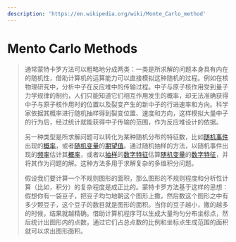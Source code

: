 ```yaml
---
description: 'https://en.wikipedia.org/wiki/Monte_Carlo_method'
---
```


# Mento Carlo Methods

> 通常蒙特卡罗方法可以粗略地分成两类：一类是所求解的问题本身具有内在的随机性，借助计算机的运算能力可以直接模拟这种随机的过程。例如在核物理研究中，分析中子在反应堆中的传输过程。中子与原子核作用受到量子力学规律的制约，人们只能知道它们相互作用发生的概率，却无法准确获得中子与原子核作用时的位置以及裂变产生的新中子的行进速率和方向。科学家依据其概率进行随机抽样得到裂变位置、速度和方向，这样模拟大量中子的行为后，经过统计就能获得中子传输的范围，作为反应堆设计的依据。  
>
>
> 另一种类型是所求解问题可以转化为某种随机分布的特征数，比如[随机事件](https://zh.wikipedia.org/wiki/%E9%9A%8F%E6%9C%BA%E4%BA%8B%E4%BB%B6)出现的[概率](https://zh.wikipedia.org/wiki/%E6%A6%82%E7%8E%87)，或者[随机变量](https://zh.wikipedia.org/wiki/%E9%9A%8F%E6%9C%BA%E5%8F%98%E9%87%8F)的[期望值](https://zh.wikipedia.org/wiki/%E6%9C%9F%E6%9C%9B%E5%80%BC)。通过随机抽样的方法，以随机事件出现的[频率](https://zh.wikipedia.org/wiki/%E9%A2%91%E7%8E%87)估计其[概率](https://zh.wikipedia.org/wiki/%E6%A6%82%E7%8E%87)，或者以[抽样](https://zh.wikipedia.org/wiki/%E6%8A%BD%E6%A8%A3)的[数字特征](https://zh.wikipedia.org/w/index.php?title=%E6%95%B0%E5%AD%97%E7%89%B9%E5%BE%81&action=edit&redlink=1)估算[随机变量](https://zh.wikipedia.org/wiki/%E9%9A%8F%E6%9C%BA%E5%8F%98%E9%87%8F)的[数字特征](https://zh.wikipedia.org/w/index.php?title=%E6%95%B0%E5%AD%97%E7%89%B9%E5%BE%81&action=edit&redlink=1)，并将其作为问题的解。这种方法多用于求解复杂的多维积分问题。  
>
>
> 假设我们要计算一个不规则图形的面积，那么图形的不规则程度和分析性计算（比如，积分）的复杂程度是成正比的。蒙特卡罗方法基于这样的思想：假想你有一袋豆子，把豆子均匀地朝这个图形上撒，然后数这个图形之中有多少颗豆子，这个豆子的数目就是图形的面积。当你的豆子越小，撒的越多的时候，结果就越精确。借助计算机程序可以生成大量均匀分布坐标点，然后统计出图形内的点数，通过它们占总点数的比例和坐标点生成范围的面积就可以求出图形面积。

